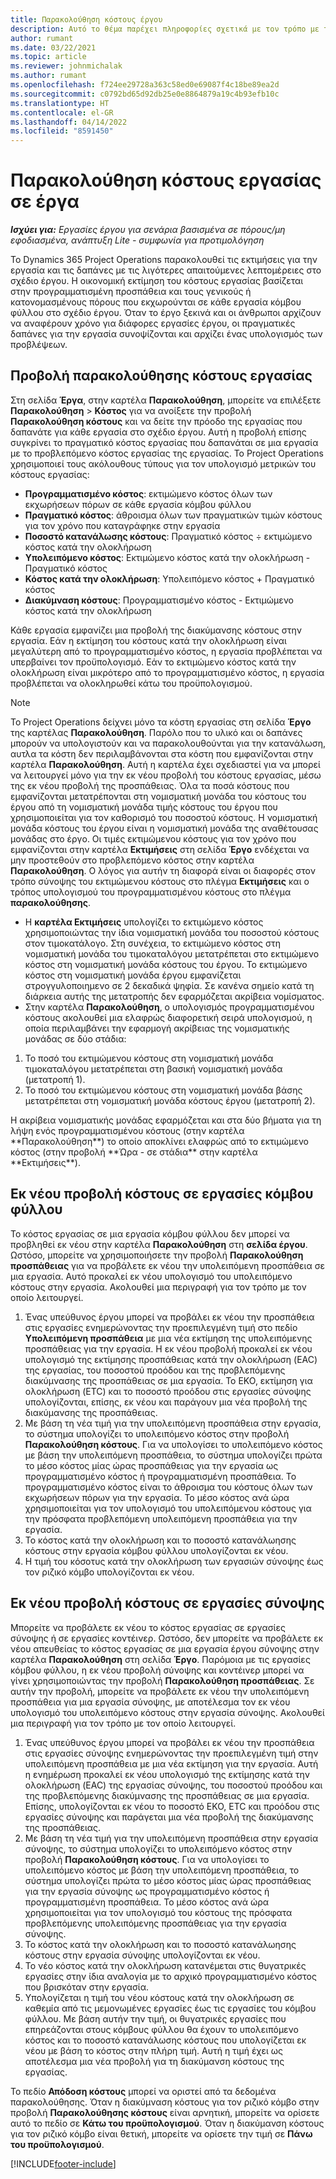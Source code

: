 ```yaml
---
title: Παρακολούθηση κόστους έργου
description: Αυτό το θέμα παρέχει πληροφορίες σχετικά με τον τρόπο με τον οποίο το Project Operations παρακολουθεί την πρόοδο σε σχέση με το κόστος εργασίας και τις δαπάνες σε ένα έργο.
author: rumant
ms.date: 03/22/2021
ms.topic: article
ms.reviewer: johnmichalak
ms.author: rumant
ms.openlocfilehash: f724ee29728a363c58ed0e69087f4c18be89ea2d
ms.sourcegitcommit: c0792bd65d92db25e0e8864879a19c4b93efb10c
ms.translationtype: HT
ms.contentlocale: el-GR
ms.lasthandoff: 04/14/2022
ms.locfileid: "8591450"
---
```

# <a name="labor-cost-tracking-on-projects"></a>Παρακολούθηση κόστους εργασίας σε έργα

_**Ισχύει για:** Εργασίες έργου για σενάρια βασισμένα σε πόρους/μη εφοδιασμένα, ανάπτυξη Lite - συμφωνία για προτιμολόγηση_

Το Dynamics 365 Project Operations παρακολουθεί τις εκτιμήσεις για την εργασία και τις δαπάνες με τις λιγότερες απαιτούμενες λεπτομέρειες στο σχέδιο έργου. Η οικονομική εκτίμηση του κόστους εργασίας βασίζεται στην προγραμματισμένη προσπάθεια και τους γενικούς ή κατονομασμένους πόρους που εκχωρούνται σε κάθε εργασία κόμβου φύλλου στο σχέδιο έργου. Όταν το έργο ξεκινά και οι άνθρωποι αρχίζουν να αναφέρουν χρόνο για διάφορες εργασίες έργου, οι πραγματικές δαπάνες για την εργασία συνοψίζονται και αρχίζει ένας υπολογισμός των προβλέψεων.

## <a name="labor-cost-tracking-view"></a>Προβολή παρακολούθησης κόστους εργασίας

Στη σελίδα **Έργα**, στην καρτέλα **Παρακολούθηση**, μπορείτε να επιλέξετε **Παρακολούθηση** > **Κόστος** για να ανοίξετε την προβολή **Παρακολούθηση κόστους** και να δείτε την πρόοδο της εργασίας που δαπανάτε για κάθε εργασία στο σχέδιο έργου. Αυτή η προβολή επίσης συγκρίνει το πραγματικό κόστος εργασίας που δαπανάται σε μια εργασία με το προβλεπόμενο κόστος εργασίας της εργασίας. Το Project Operations χρησιμοποιεί τους ακόλουθους τύπους για τον υπολογισμό μετρικών του κόστους εργασίας:

- **Προγραμματισμένο κόστος**: εκτιμώμενο κόστος όλων των εκχωρήσεων πόρων σε κάθε εργασία κόμβου φύλλου
- **Πραγματικό κόστος**: άθροισμα όλων των πραγματικών τιμών κόστους για τον χρόνο που καταγράφηκε στην εργασία
- **Ποσοστό κατανάλωσης κόστους**: Πραγματικό κόστος ÷ εκτιμώμενο κόστος κατά την ολοκλήρωση
- **Υπολειπόμενο κόστος**: Εκτιμώμενο κόστος κατά την ολοκλήρωση - Πραγματικό κόστος
- **Κόστος κατά την ολοκλήρωση**: Υπολειπόμενο κόστος + Πραγματικό κόστος
- **Διακύμναση κόστους**: Προγραμματισμένο κόστος - Εκτιμώμενο κόστος κατά την ολοκλήρωση

Κάθε εργασία εμφανίζει μια προβολή της διακύμανσης κόστους στην εργασία. Εάν η εκτίμηση του κόστους κατά την ολοκλήρωση είναι μεγαλύτερη από το προγραμματισμένο κόστος, η εργασία προβλέπεται να υπερβαίνει τον προϋπολογισμό. Εάν το εκτιμώμενο κόστος κατά την ολοκλήρωση είναι μικρότερο από το προγραμματισμένο κόστος, η εργασία προβλέπεται να ολοκληρωθεί κάτω του προϋπολογισμού.

>[!NOTE]
> Το Project Operations δείχνει μόνο τα κόστη εργασίας στη σελίδα **Έργο** της καρτέλας **Παρακολούθηση**. Παρόλο που το υλικό και οι δαπάνες μπορούν να υπολογιστούν και να παρακολουθούνται για την κατανάλωση, αυτλα τα κόστη δεν περιλαμβάνονται στα κόστη που εμφανίζονται στην καρτέλα **Παρακολούθηση**. Αυτή η καρτέλα έχει σχεδιαστεί για να μπορεί να λειτουργεί μόνο για την εκ νέου προβολή του κόστους εργασίας, μέσω της εκ νέου προβολή της προσπάθειας.
Όλα τα ποσά κόστους που εμφανίζονται μετατρέπονται στη νομισματική μονάδα του κόστους του έργου από τη νομισματική μονάδα τιμής κόστους του έργου που χρησιμοποιείται για τον καθορισμό του ποσοστού κόστους. Η νομισματική μονάδα κόστους του έργου είναι η νομισματική μονάδα της αναθέτουσας μονάδας στο έργο. Οι τιμές εκτιμώμενου κόστους για τον χρόνο που εμφανίζονται στην καρτέλα **Εκτιμήσεις** στη σελίδα **Έργο** ενδέχεται να μην προστεθούν στο προβλεπόμενο κόστος στην καρτέλα **Παρακολούθηση**. Ο λόγος για αυτήν τη διαφορά είναι οι διαφορές στον τρόπο σύνοψης του εκτιμώμενου κόστους στο πλέγμα **Εκτιμήσεις** και ο τρόπος υπολογισμού του προγραμματισμένου κόστους στο πλέγμα **παρακολούθησης**. 
>
> - Η **καρτέλα Εκτιμήσεις** υπολογίζει το εκτιμώμενο κόστος χρησιμοποιώντας την ίδια νομισματική μονάδα του ποσοστού κόστους στον τιμοκατάλογο. Στη συνέχεια, το εκτιμώμενο κόστος στη νομισματική μονάδα του τιμοκαταλόγου μετατρέπεται στο εκτιμώμενο κόστος στη νομισματική μονάδα κόστους του έργου. Το εκτιμώμενο κόστος στη νομισματική μονάδα έργου εμφανίζεται στρογγυλοποιημενο σε 2 δεκαδικά ψηφία. Σε κανένα σημείο κατά τη διάρκεια αυτής της μετατροπής δεν εφαρμόζεται ακρίβεια νομίσματος. 
> - Στην καρτέλα **Παρακολούθηση**, ο υπολογισμός προγραμματισμένου κόστους ακολουθεί μια ελαφρώς διαφορετική σειρά υπολογισμού, η οποία περιλαμβάνει την εφαρμογή ακρίβειας της νομισματικής μονάδας σε δύο στάδια: 
   ><ol>
   ><li>Το ποσό του εκτιμώμενου κόστους στη νομισματική μονάδα τιμοκαταλόγου μετατρέπεται στη βασική νομισματική μονάδα (μετατροπή 1).</li>
   ><li>Το ποσό του εκτιμώμενου κόστους στη νομισματική μονάδα βάσης μετατρέπεται στη νομισματική μονάδα κόστους έργου (μετατροπή 2). </li>
   ></ol>
   >Η ακρίβεια νομισματικής μονάδας εφαρμόζεται και στα δύο βήματα για τη λήψη ενός προγραμματισμένου κόστους (στην καρτέλα **Παρακολούθηση**) το οποίο αποκλίνει ελαφρώς από το εκτιμώμενο κόστος (στην προβολή **Ώρα - σε στάδια** στην καρτέλα **Εκτιμήσεις**). 
   
## <a name="reprojecting-costs-on-leaf-node-tasks"></a>Εκ νέου προβολή κόστους σε εργασίες κόμβου φύλλου

Το κόστος εργασίας σε μια εργασία κόμβου φύλλου δεν μπορεί να προβληθεί εκ νέου στην καρτέλα **Παρακολούθηση** στη **σελίδα έργου**. Ωστόσο, μπορείτε να χρησιμοποιήσετε την προβολή **Παρακολούθηση προσπάθειας** για να προβάλετε εκ νέου την υπολειπόμενη προσπάθεια σε μια εργασία. Αυτό προκαλεί εκ νέου υπολογισμό του υπολειπόμενο κόστους στην εργασία. Ακολουθεί μια περιγραφή για τον τρόπο με τον οποίο λειτουργεί.

1. Ένας υπεύθυνος έργου μπορεί να προβάλει εκ νέου την προσπάθεια στις εργασίες ενημερώνοντας την προεπιλεγμένη τιμή στο πεδίο **Υπολειπόμενη προσπάθεια** με μια νέα εκτίμηση της υπολειπόμενης προσπάθειας για την εργασία. Η εκ νέου προβολή προκαλεί εκ νέου υπολογισμό της εκτίμησης προσπάθειας κατά την ολοκλήρωση (EAC) της εργασίας, του ποσοστού προόδου και της προβλεπόμενης διακύμνασης της προσπάθειας σε μια εργασία. Το ΕΚΟ, εκτίμηση για ολοκλήρωση (ETC) και το ποσοστό προόδου στις εργασίες σύνοψης υπολογίζονται, επίσης, εκ νέου και παράγουν μια νέα προβολή της διακύμανσης της προσπάθειας.
2. Με βάση τη νέα τιμή για την υπολειπόμενη προσπάθεια στην εργασία, το σύστημα υπολογίζει το υπολειπόμενο κόστος στην προβολή **Παρακολούθηση κόστους**. Για να υπολογίσει το υπολειπόμενο κόστος με βάση την υπολειπόμενη προσπάθεια, το σύστημα υπολογίζει πρώτα το μέσο κόστος μίας ώρας προσπάθειας για την εργασία ως προγραμματισμένο κόστος ή προγραμματισμένη προσπάθεια. Το προγραμματισμένο κόστος είναι το άθροισμα του κόστους όλων των εκχωρήσεων πόρων για την εργασία. Το μέσο κόστος ανά ώρα χρησιμοποιείται για τον υπολογισμό του υπολειπόμενου κόστους για την πρόσφατα προβλεπόμενη υπολειπόμενη προσπάθεια για την εργασία.
3. Το κόστος κατά την ολοκλήρωση και το ποσοστό κατανάλωησης κόστους στην εργασία κόμβου φύλλου υπολογίζονται εκ νέου.
4. Η τιμή του κόσοτυς κατά την ολοκλήρωση των εργασιών σύνοψης έως τον ριζικό κόμβο υπολογίζονται εκ νέου.

## <a name="reprojecting-costs-on-summary-tasks"></a>Εκ νέου προβολή κόστους σε εργασίες σύνοψης

Μπορείτε να προβάλετε εκ νέου το κόστος εργασίας σε εργασίες σύνοψης ή σε εργασίες κοντέινερ. Ωστόσο, δεν μπορείτε να προβάλετε εκ νέου απευθείας το κόστος εργασίας σε μια εργασία έργου σύνοψης στην καρτέλα **Παρακολούθηση** στη σελίδα **Έργο**. Παρόμοια με τις εργασίες κόμβου φύλλου, η εκ νέου προβολή σύνοψης και κοντέινερ μπορεί να γίνει χρησιμοποιώντας την προβολή **Παρακολούθηση προσπάθειας**. Σε αυτήν την προβολή, μπορείτε να προβάλετε εκ νέου την υπολειπόμενη προσπάθεια για μια εργασία σύνοψης, με αποτέλεσμα τον εκ νέου υπολογισμό του υπολειπόμενο κόστους στην εργασία σύνοψης. Ακολουθεί μια περιγραφή για τον τρόπο με τον οποίο λειτουργεί.

1. Ένας υπεύθυνος έργου μπορεί να προβάλει εκ νέου την προσπάθεια στις εργασίες σύνοψης ενημερώνοντας την προεπιλεγμένη τιμή στην υπολειπόμενη προσπάθεια με μια νέα εκτίμηση για την εργασία. Αυτή η ενημέρωση προκαλεί εκ νέου υπολογισμό της εκτίμησης κατά την ολοκλήρωση (EAC) της εργασίας σύνοψης, του ποσοστού προόδου και της προβλεπόμενης διακύμνασης της προσπάθειας σε μια εργασία. Επίσης, υπολογίζονται εκ νέου το ποσοστό ΕΚΟ, ETC και προόδου στις εργασίες σύνοψης και παράγεται μια νέα προβολή της διακύμανσης της προσπάθειας.
2. Με βάση τη νέα τιμή για την υπολειπόμενη προσπάθεια στην εργασία σύνοψης, το σύστημα υπολογίζει το υπολειπόμενο κόστος στην προβολή **Παρακολούθηση κόστους**. Για να υπολογίσει το υπολειπόμενο κόστος με βάση την υπολειπόμενη προσπάθεια, το σύστημα υπολογίζει πρώτα το μέσο κόστος μίας ώρας προσπάθειας για την εργασία σύνοψης ως προγραμματισμένο κόστος ή προγραμματισμένη προσπάθεια. Το μέσο κόστος ανά ώρα χρησιμοποιείται για τον υπολογισμό του κόστους της πρόσφατα προβλεπόμενης υπολειπόμενης προσπάθειας για την εργασία σύνοψης.
3. Το κόστος κατά την ολοκλήρωση και το ποσοστό κατανάλωησης κόστους στην εργασία σύνοψης υπολογίζονται εκ νέου.
4. Το νέο κόστος κατά την ολοκλήρωση κατανέμεται στις θυγατρικές εργασίες στην ίδια αναλογία με το αρχικό προγραμματισμένο κόστος που βρισκόταν στην εργασία.
5. Υπολογίζεται η τιμή του νέου κόστους κατά την ολοκλήρωση σε καθεμία από τις μεμονωμένες εργασίες έως τις εργασίες του κόμβου φύλλου. Με βάση αυτήν την τιμή, οι θυγατρικές εργασίες που επηρεάζονται στους κόμβους φύλλου θα έχουν το υπολειπόμενο κόστος και το ποσοστό κατανάλωσης κόστους που υπολογίζεται εκ νέου με βάση το κόστος στην πλήρη τιμή. Αυτή η τιμή έχει ως αποτέλεσμα μια νέα προβολή για τη διακύμανση κόστους της εργασίας. 


Το πεδίο **Απόδοση κόστους** μπορεί να οριστεί από τα δεδομένα παρακολούθησης. Όταν η διακύμναση κόστους για τον ριζικό κόμβο στην προβολή **Παρακολούθησης κόστους** είναι αρνητική, μπορείτε να ορίσετε αυτό το πεδίο σε **Κάτω του προϋπολογισμού**. Όταν η διακύμανση κόστους για τον ριζικό κόμβο είναι θετική, μπορείτε να ορίσετε την τιμή σε **Πάνω του προϋπολογισμού**.


[!INCLUDE[footer-include](../includes/footer-banner.md)]

